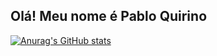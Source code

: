 ## Olá! Meu nome é Pablo Quirino

[![Anurag's GitHub stats](https://github-readme-stats.vercel.app/api?username=pabloquirino&show_icons=true&theme=github_dark_dimmed)](https://github.com/anuraghazr/github-readme-stats)
